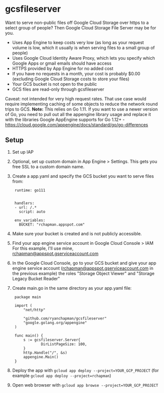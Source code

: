# gcsfileserver

Want to serve non-public files off Google Cloud Storage over https to a select group of people?
Then Google Cloud Storage File Server may be for you.

- Uses App Engine to keep costs very low (as long as your request volume is low, which it usually is when serving files to a small group of people)
- Uses Google Cloud Identity Aware Proxy, which lets you specify which Google Apps or gmail emails should have access
- HTTPS provided by App Engine for no added cost
- If you have no requests in a month, your cost is probably $0.00 (excluding Google Cloud Storage costs to store your files)
- Your GCS bucket is not open to the public
- GCS files are read-only through gcsfileserver

Caveat: not intended for very high request rates.  That use case would require implementing caching of some objects to reduce the network round trips to GCS.
**Note:** This relies on Go 1.11. If you want to use a newer version of Go, you need to pull out all the appengine library usage and replace it with the libraries Google AppEngine supports for Go 1.12+ - https://cloud.google.com/appengine/docs/standard/go/go-differences

## Setup

1. Set up IAP
2. Optional, set up custom domain in App Engine > Settings.  This gets you free SSL to a custom domain name.
3. Create a app.yaml and specify the GCS bucket you want to serve files from:

        runtime: go111
        
        
        handlers:
        - url: /.*
          script: auto
        
        env_variables:
          BUCKET: "rchapman.appspot.com"
4. Make sure your bucket is created and is not publicly accessible.
5. Find your app engine service account in Google Cloud Console > IAM
   For this example, I'll use mine, rchapman@appspot.gserviceaccount.com
6. In the Google Cloud Console, go to your GCS bucket and give your app engine service account (rchapman@appspot.gserviceaccount.com in the previous example) the roles "Storage Object Viewer" and "Storage Legacy Bucket Reader"
7. Create main.go in the same directory as your app.yaml file:

        package main
        
        import (
            "net/http"
        
            "github.com/ryanchapman/gcsfileserver"
            "google.golang.org/appengine"
        )
        
        func main() {
            s := gcsfileserver.Server{
        	        DirListPageSize: 100,
            }
            http.Handle("/", &s)
            appengine.Main()
        }

8. Deploy the app with `gcloud app deploy --project=YOUR_GCP_PROJECT` (for example `gcloud app deploy --project=rchapman`)
9. Open web browser with `gcloud app browse --project=YOUR_GCP_PROJECT`